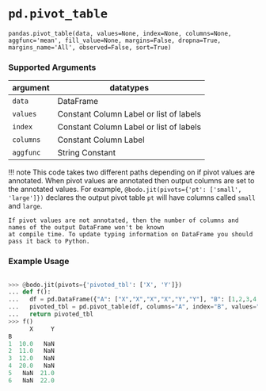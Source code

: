 # `pd.pivot_table`


`pandas.pivot_table(data, values=None, index=None, columns=None, aggfunc='mean', fill_value=None, margins=False, dropna=True, margins_name='All', observed=False, sort=True)`


### Supported Arguments

| argument  | datatypes                                |
|-----------|------------------------------------------|
| `data`    | DataFrame                                |
| `values`  | Constant Column Label or list of  labels |
| `index`   | Constant Column Label or list of  labels |
| `columns` | Constant Column Label                    |
| `aggfunc` | String Constant                          |


!!! note
    This code takes two different paths depending on if pivot values are annotated. When
    pivot values are annotated then output columns are set to the annotated values.
    For example, `@bodo.jit(pivots={'pt': ['small', 'large']})`
    declares the output pivot table `pt` will have columns called `small` and `large`.

    If pivot values are not annotated, then the number of columns and names of the output DataFrame won't be known
    at compile time. To update typing information on DataFrame you should pass it back to Python.


### Example Usage

```py

>>> @bodo.jit(pivots={'pivoted_tbl': ['X', 'Y']})
... def f():
...   df = pd.DataFrame({"A": ["X","X","X","X","Y","Y"], "B": [1,2,3,4,5,6], "C": [10,11,12,20,21,22]})
...   pivoted_tbl = pd.pivot_table(df, columns="A", index="B", values="C", aggfunc="mean")
...   return pivoted_tbl
>>> f()
      X     Y
B
1  10.0   NaN
2  11.0   NaN
3  12.0   NaN
4  20.0   NaN
5   NaN  21.0
6   NaN  22.0
```
